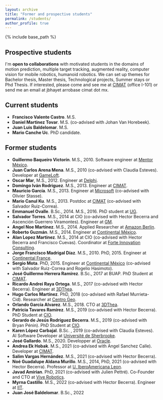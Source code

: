 ```yaml
---
layout: archive
title: "Former and prospective students"
permalink: /students/
author_profile: true
---
```


{% include base_path %}

## Prospective students

I'm **open to collaborations** with motivated students in the domains of motion prediction, multiple target tracking, augmented reality, computer vision for mobile robotics, humanoid robotics. We can set up themes for Bachelor thesis, Master thesis, Technological projects, Summer stays or Phd Thesis. If interested, please come and see me at [CIMAT](https://www.cimat.mx) (office I-101) or send me an email at jbhayet arrobase cimat dot mx.

## Current students

* **Francisco Valente Castro**. M.S.
* **Daniel Martinez Tovar**. M.S. (co-advised with Johan Van Horebeek).
* **Juan Luis Baldelomar**. M.S.
* **Mario Canche Uc**. PhD candidate.

## Former students

* **Guillermo Baqueiro Victorín**. M.S., 2010. Software engineer at [Mentor México](https://www.mentors.mx/).
* **Juan Carlos Arena Mena**. M.S., 2010 (co-advised with Claudia Esteves). Developer at [GameLoft](http://www.gameloft.com/en).
* **Oscar Mar**, M.S., 2012. Engineer at [Delphi](https://www.delphiautoparts.com/gbr/es).
* **Domingo Iván Rodriguez**. M.S., 2013. Engineer at [CIMAT](https://www.cimat.mx).
* **Mauricio García**. M.S., 2013. Engineer at [Microsoft](https://www.microsoft.com/) (co-advised with Olivier Stasse).
* **Mario Canul Ku**. M.S., 2013. Postdoc at [CIMAT](https://www.cimat.mx)  (co-advised with Salvador Ruiz-Correa).
* **Emmanuel Ovalle**. B.Sc., 2014. M.S., 2016. PhD student at [UG](https://www3.ugto.mx/en/).
* **Salvador Torres**. M.S., 2014 at CIO (co-advised with Hector Becerra and Ascención Guerrero Viramontes). Engineer at [GM](https://www.gm.com.mx/).
* **Angel Noe Martínez**. M.S., 2014. Applied Researcher at [Amazon Berlin](https://www.amazon.science/locations/berlin).
* **Roberto Guzmán**. M.S., 2014. Engineer at [Continental México](https://www.continental.com/es-mx/).
* **Alan Lopez Martinez**. M.S., 2014 at CIO (co-advised with Hector Becerra and Francisco Cuevas). Coordinator at [Forte Innovation Consulting](https://forteinnovation.mx/).
* **Jorge Francisco Madrigal Díaz**. M.S., 2010. PhD, 2015. Engineer at [Continental France](https://www.continental.com/fr-fr/).
* **Sergio Mota**. PhD, 2015. Engineer at [Continental México](https://www.continental.com/es-mx/) (co-advised with Salvador Ruiz-Correa and Rogelio Hasimoto).
* **José Guillermo Herrera Ramírez**. B.Sc., 2017 at BUAP. PhD Student at [CIMAT](https://www.cimat.mx).
* **Ricardo Andrei Raya Ortega**. M.S., 2017 (co-advised with Hector Becerra). Engineer at [3DThea](https://www.3dthea.co/).
* **Hugo Carlos Martínez**. PhD, 2018 (co-advised with Rafael Murrieta-Cid). Researcher at [Centro Geo](https://www.centrogeo.org.mx/).
* **Orlando García Alvarez**. M.S., 2018. CTO at [3DThea](https://www.3dthea.co/).
* **Patricia Tavares Ramírez**. M.S., 2019 (co-advised with Hector Becerra). PhD Student at [CIO](https://www.cio.mx/).
* **Gerardo de Jesús Rodríguez Becerra**. M.S., 2019 (co-advised with Bryan Pénin). PhD Student at [CIO](https://www.cio.mx/).
* **Karen López Carbajal**. B.Sc. , 2019 (co-advised with Claudia Esteves). AI Software Developer at [Université de Sherbrooke](https://www.usherbrooke.ca/).
* **José Gallardo**. M.S., 2020. Developper at [Oracle](https://www.oracle.com/).
* **Andrea Ek Hobak**. M.S., 2021 (co-advised with Angel Sanchez Calle). Developer at [CIMAT](https://www.cimat.mx).
* **Salim Vargas Hernández**. M.S., 2021 (co-advised with Hector Becerra).
* **Noé Guadalupe Aldana Murillo**. M.S., 2014, PhD, 2021 (co-advised with Hector Becerra). Professor at [U. IberoAmericana Leon](https://www.iberoleon.mx/).
* **Javad Amirian**. PhD, 2021 (co-advised with Julien Pettré). Co-Founder and CTO at [Vive Robotics](https://www.linkedin.com/company/vive-robotics/?originalSubdomain=ca).
* **Myrna Castillo**. M.S., 2022 (co-advised with Hector Becerra). Engineer at [IIT](https://www.iit.it/).
* **Juan José Baldelomar**. B.Sc., 2022
